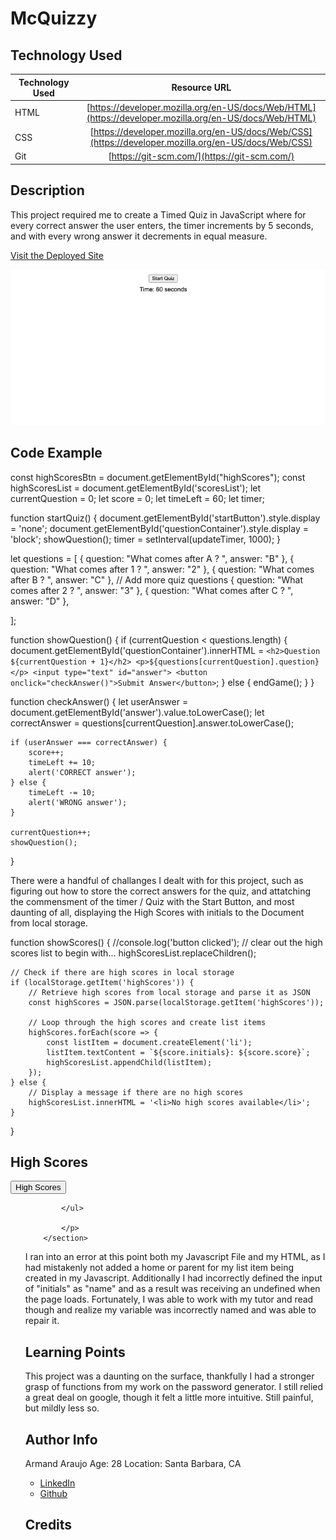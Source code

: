 # McQuizzy

## Technology Used 

| Technology Used | Resource URL | 
| ------------- |:-------------:| 
| HTML | [https://developer.mozilla.org/en-US/docs/Web/HTML](https://developer.mozilla.org/en-US/docs/Web/HTML) | 
| CSS | [https://developer.mozilla.org/en-US/docs/Web/CSS](https://developer.mozilla.org/en-US/docs/Web/CSS) | 
| Git | [https://git-scm.com/](https://git-scm.com/) | 

## Description 
This project required me to create a Timed Quiz in JavaScript where for every correct answer the user enters, the timer increments by 5 seconds, and with every wrong answer it decrements in equal measure.

[Visit the Deployed Site](https://armand57araujo.github.io/the-hush-hush-secret-password-generator/) 

![TheQuiz.png](/TheQuiz.png)


## Code Example 


 
const highScoresBtn = document.getElementById("highScores");
const highScoresList = document.getElementById('scoresList');
let currentQuestion = 0;
let score = 0;
let timeLeft = 60;
let timer;

function startQuiz() {
    document.getElementById('startButton').style.display = 'none';
    document.getElementById('questionContainer').style.display = 'block';
    showQuestion();
    timer = setInterval(updateTimer, 1000);
}

let questions = [
    { question: "What comes after A ? ", answer: "B" },
    { question: "What comes after 1 ? ", answer: "2" },
    { question: "What comes after B ? ", answer: "C" },
    // Add more quiz questions
    { question: "What comes after 2 ? ", answer: "3" },
    { question: "What comes after C ? ", answer: "D" },

];

function showQuestion() {
    if (currentQuestion < questions.length) {
        document.getElementById('questionContainer').innerHTML = `
            <h2>Question ${currentQuestion + 1}</h2>
            <p>${questions[currentQuestion].question}</p>
            <input type="text" id="answer">
            <button onclick="checkAnswer()">Submit Answer</button>
        `;
    } else {
        endGame();
    }
}

function checkAnswer() {
    let userAnswer = document.getElementById('answer').value.toLowerCase();
    let correctAnswer = questions[currentQuestion].answer.toLowerCase();

    if (userAnswer === correctAnswer) {
        score++;
        timeLeft += 10;
        alert('CORRECT answer');
    } else {
        timeLeft -= 10;
        alert('WRONG answer');
    }

    currentQuestion++;
    showQuestion();
}

There were a handful of challanges I dealt with for this project, such as figuring out how to store the correct answers for the quiz, and attatching the commensment of the timer / Quiz with the Start Button, and most daunting of all, displaying the High Scores with initials to the Document from local storage. 


function showScores() {
    //console.log('button clicked');
    // clear out the high scores list to begin with...
    highScoresList.replaceChildren();
    
    // Check if there are high scores in local storage
    if (localStorage.getItem('highScores')) {
        // Retrieve high scores from local storage and parse it as JSON
        const highScores = JSON.parse(localStorage.getItem('highScores'));

        // Loop through the high scores and create list items
        highScores.forEach(score => {
            const listItem = document.createElement('li');
            listItem.textContent = `${score.initials}: ${score.score}`;
            highScoresList.appendChild(listItem);
        });
    } else {
        // Display a message if there are no high scores
        highScoresList.innerHTML = '<li>No high scores available</li>';
    }
}





 <section>
            <h2>High Scores</h2> 
            <button id="highScores">High Scores</button>
            <ul id="scoresList">
                
            </ul>

            </p>
        </section>


I ran into an error at this point both my Javascript File and my HTML, as I had mistakenly not added a home or parent for my list item being created in my Javascript. Additionally I had incorrectly defined the input of "initials" as "name" and as a result was receiving an undefined when the page loads. Fortunately, I was able to work with my tutor and read though and realize my variable was incorrectly named and was able to repair it. 



## Learning Points 


This project was a daunting on the surface, thankfully I had a stronger grasp of functions from my work on the password generator. I still relied a great deal on google, though it felt a little more intuitive. Still painful, but mildly less so.


## Author Info
Armand Araujo
Age: 28
Location: Santa Barbara, CA

 
* [LinkedIn](https://www.linkedin.com/in/armand-araujo-a82ba2291/) 
* [Github](https://github.com/Armand57araujo) 


## Credits 